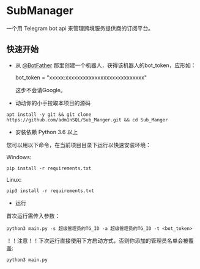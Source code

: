# SubManager

一个用 Telegram bot api 来管理跨境服务提供商的订阅平台。

## 快速开始

* 从 [@BotFather](https://t.me/BotFather) 那里创建一个机器人，获得该机器人的bot_token，应形如：

    bot_token = "xxxxx:xxxxxxxxxxxxxxxxxxxxxxxxxxx"

    这步不会请Google。
* 动动你的小手拉取本项目的源码
```shell
apt install -y git && git clone https://github.com/adm1nSQL/Sub_Manger.git && cd Sub_Manger
```

* 安装依赖 Python 3.6 以上



您可以用以下命令，在当前项目目录下运行以快速安装环境：

Windows:

```
pip install -r requirements.txt
```

Linux:

```
pip3 install -r requirements.txt
```

* 运行

首次运行需传入参数：
```shell
python3 main.py -s 超级管理员的TG_ID -a 超级管理员的TG_ID -t <bot_token>
```

！！注意！！下次运行直接使用下方启动方式，否则你添加的管理员名单会被覆盖:
```shell
python3 main.py
```


